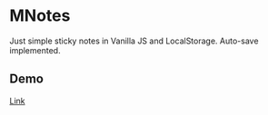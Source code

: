 # MNotes
Just simple sticky notes in Vanilla JS and LocalStorage. Auto-save implemented.
## Demo
[Link](https://nountie.github.io/MNotes/build/)
